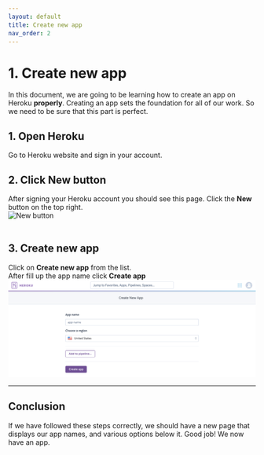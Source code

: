 ```yaml
---
layout: default
title: Create new app
nav_order: 2
---
```


# 1. Create new app
In this document, we are going to be learning how to create an app on Heroku **properly**. Creating an app sets the foundation for all of our work. So we need to be sure that this part is perfect.

## 1. Open Heroku
Go to Heroku website and sign in your account.

## 2. Click New button
After signing your Heroku account you should see this page. Click the **New** button on the top right.
<br>
![New button](../assets/images/newButton.png)  
<br>

## 3. Create new app
Click on **Create new app** from the list.
<br>
After fill up the app name click **Create app**
<br>
![Create new app](../assets/images/createApp.png)
***

## Conclusion
If we have followed these steps correctly, we should have a new page that displays our app names, and various options below it. Good job! We now have an app.
